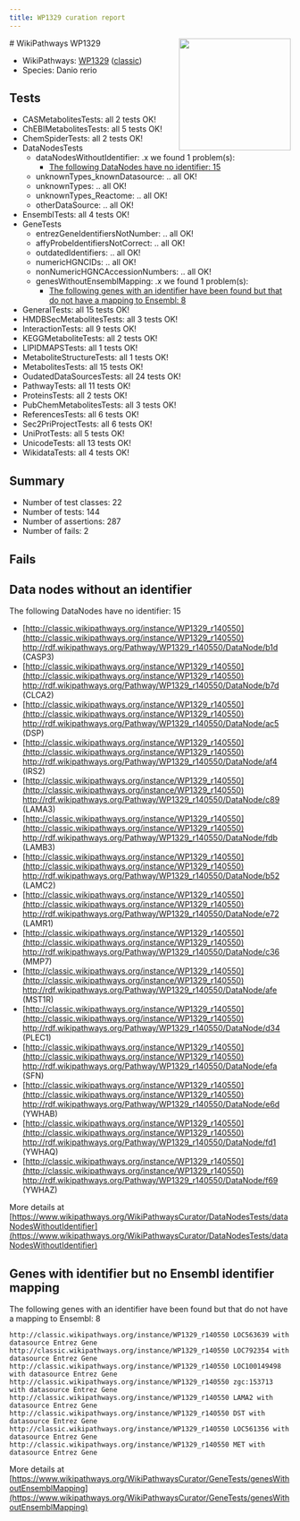 ```yaml
---
title: WP1329 curation report
---
```


<img style="float: right; width: 200px" src="https://upload.wikimedia.org/wikipedia/commons/thumb/8/83/Wplogo_with_text_500.png/640px-Wplogo_with_text_500.png" />
# WikiPathways WP1329

* WikiPathways: [WP1329](https://wikipathways.org/pathways/WP1329) ([classic](https://classic.wikipathways.org/instance/WP1329))
* Species: Danio rerio
## Tests
* CASMetabolitesTests: all 2 tests OK!
* ChEBIMetabolitesTests: all 5 tests OK!
* ChemSpiderTests: all 2 tests OK!
* DataNodesTests
    * dataNodesWithoutIdentifier: .x we found 1 problem(s):
        * [The following DataNodes have no identifier: 15](#8792c495)
    * unknownTypes_knownDatasource: .. all OK!
    * unknownTypes: .. all OK!
    * unknownTypes_Reactome: .. all OK!
    * otherDataSource: .. all OK!
* EnsemblTests: all 4 tests OK!
* GeneTests
    * entrezGeneIdentifiersNotNumber: .. all OK!
    * affyProbeIdentifiersNotCorrect: .. all OK!
    * outdatedIdentifiers: .. all OK!
    * numericHGNCIDs: .. all OK!
    * nonNumericHGNCAccessionNumbers: .. all OK!
    * genesWithoutEnsemblMapping: .x we found 1 problem(s):
        * [The following genes with an identifier have been found but that do not have a mapping to Ensembl: 8](#40286d8a)
* GeneralTests: all 15 tests OK!
* HMDBSecMetabolitesTests: all 3 tests OK!
* InteractionTests: all 9 tests OK!
* KEGGMetaboliteTests: all 2 tests OK!
* LIPIDMAPSTests: all 1 tests OK!
* MetaboliteStructureTests: all 1 tests OK!
* MetabolitesTests: all 15 tests OK!
* OudatedDataSourcesTests: all 24 tests OK!
* PathwayTests: all 11 tests OK!
* ProteinsTests: all 2 tests OK!
* PubChemMetabolitesTests: all 3 tests OK!
* ReferencesTests: all 6 tests OK!
* Sec2PriProjectTests: all 6 tests OK!
* UniProtTests: all 5 tests OK!
* UnicodeTests: all 13 tests OK!
* WikidataTests: all 4 tests OK!


## Summary

* Number of test classes: 22
* Number of tests: 144
* Number of assertions: 287
* Number of fails: 2

## Fails

<a name="8792c495" />

## Data nodes without an identifier

The following DataNodes have no identifier: 15

* [http://classic.wikipathways.org/instance/WP1329_r140550](http://classic.wikipathways.org/instance/WP1329_r140550) http://rdf.wikipathways.org/Pathway/WP1329_r140550/DataNode/b1d (CASP3)
* [http://classic.wikipathways.org/instance/WP1329_r140550](http://classic.wikipathways.org/instance/WP1329_r140550) http://rdf.wikipathways.org/Pathway/WP1329_r140550/DataNode/b7d (CLCA2)
* [http://classic.wikipathways.org/instance/WP1329_r140550](http://classic.wikipathways.org/instance/WP1329_r140550) http://rdf.wikipathways.org/Pathway/WP1329_r140550/DataNode/ac5 (DSP)
* [http://classic.wikipathways.org/instance/WP1329_r140550](http://classic.wikipathways.org/instance/WP1329_r140550) http://rdf.wikipathways.org/Pathway/WP1329_r140550/DataNode/af4 (IRS2)
* [http://classic.wikipathways.org/instance/WP1329_r140550](http://classic.wikipathways.org/instance/WP1329_r140550) http://rdf.wikipathways.org/Pathway/WP1329_r140550/DataNode/c89 (LAMA3)
* [http://classic.wikipathways.org/instance/WP1329_r140550](http://classic.wikipathways.org/instance/WP1329_r140550) http://rdf.wikipathways.org/Pathway/WP1329_r140550/DataNode/fdb (LAMB3)
* [http://classic.wikipathways.org/instance/WP1329_r140550](http://classic.wikipathways.org/instance/WP1329_r140550) http://rdf.wikipathways.org/Pathway/WP1329_r140550/DataNode/b52 (LAMC2)
* [http://classic.wikipathways.org/instance/WP1329_r140550](http://classic.wikipathways.org/instance/WP1329_r140550) http://rdf.wikipathways.org/Pathway/WP1329_r140550/DataNode/e72 (LAMR1)
* [http://classic.wikipathways.org/instance/WP1329_r140550](http://classic.wikipathways.org/instance/WP1329_r140550) http://rdf.wikipathways.org/Pathway/WP1329_r140550/DataNode/c36 (MMP7)
* [http://classic.wikipathways.org/instance/WP1329_r140550](http://classic.wikipathways.org/instance/WP1329_r140550) http://rdf.wikipathways.org/Pathway/WP1329_r140550/DataNode/afe (MST1R)
* [http://classic.wikipathways.org/instance/WP1329_r140550](http://classic.wikipathways.org/instance/WP1329_r140550) http://rdf.wikipathways.org/Pathway/WP1329_r140550/DataNode/d34 (PLEC1)
* [http://classic.wikipathways.org/instance/WP1329_r140550](http://classic.wikipathways.org/instance/WP1329_r140550) http://rdf.wikipathways.org/Pathway/WP1329_r140550/DataNode/efa (SFN)
* [http://classic.wikipathways.org/instance/WP1329_r140550](http://classic.wikipathways.org/instance/WP1329_r140550) http://rdf.wikipathways.org/Pathway/WP1329_r140550/DataNode/e6d (YWHAB)
* [http://classic.wikipathways.org/instance/WP1329_r140550](http://classic.wikipathways.org/instance/WP1329_r140550) http://rdf.wikipathways.org/Pathway/WP1329_r140550/DataNode/fd1 (YWHAQ)
* [http://classic.wikipathways.org/instance/WP1329_r140550](http://classic.wikipathways.org/instance/WP1329_r140550) http://rdf.wikipathways.org/Pathway/WP1329_r140550/DataNode/f69 (YWHAZ)


More details at [https://www.wikipathways.org/WikiPathwaysCurator/DataNodesTests/dataNodesWithoutIdentifier](https://www.wikipathways.org/WikiPathwaysCurator/DataNodesTests/dataNodesWithoutIdentifier)

<a name="40286d8a" />

## Genes with identifier but no Ensembl identifier mapping

The following genes with an identifier have been found but that do not have a mapping to Ensembl: 8
```
http://classic.wikipathways.org/instance/WP1329_r140550 LOC563639 with datasource Entrez Gene
http://classic.wikipathways.org/instance/WP1329_r140550 LOC792354 with datasource Entrez Gene
http://classic.wikipathways.org/instance/WP1329_r140550 LOC100149498 with datasource Entrez Gene
http://classic.wikipathways.org/instance/WP1329_r140550 zgc:153713 with datasource Entrez Gene
http://classic.wikipathways.org/instance/WP1329_r140550 LAMA2 with datasource Entrez Gene
http://classic.wikipathways.org/instance/WP1329_r140550 DST with datasource Entrez Gene
http://classic.wikipathways.org/instance/WP1329_r140550 LOC561356 with datasource Entrez Gene
http://classic.wikipathways.org/instance/WP1329_r140550 MET with datasource Entrez Gene
```

More details at [https://www.wikipathways.org/WikiPathwaysCurator/GeneTests/genesWithoutEnsemblMapping](https://www.wikipathways.org/WikiPathwaysCurator/GeneTests/genesWithoutEnsemblMapping)

